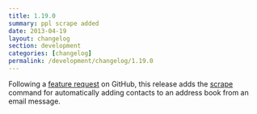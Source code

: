 ```yaml
---
title: 1.19.0
summary: ppl scrape added
date: 2013-04-19
layout: changelog
section: development
categories: [changelog]
permalink: /development/changelog/1.19.0
---
```


Following a [feature request](https://github.com/h2s/ppl/issues/23) on GitHub,
this release adds the [scrape](/documentation/commands/scrape) command for
automatically adding contacts to an address book from an email message.
